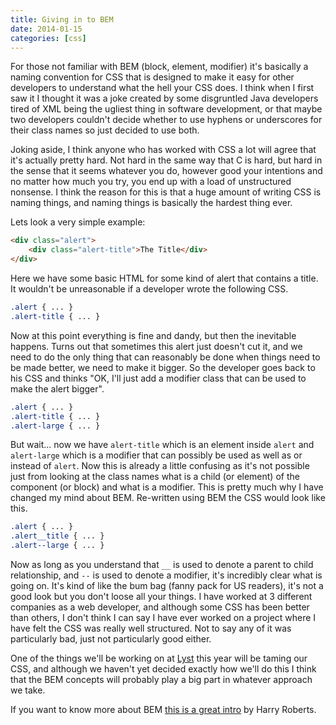 ```yaml
---
title: Giving in to BEM
date: 2014-01-15
categories: [css]
---
```


For those not familiar with BEM (block, element, modifier) it's basically a naming convention for CSS that is designed to make it easy for other developers to understand what the hell your CSS does. I think when I first saw it I thought it was a joke created by some disgruntled Java developers tired of XML being the ugliest thing in software development, or that maybe two developers couldn't decide whether to use hyphens or underscores for their class names so just decided to use both.

Joking aside, I think anyone who has worked with CSS a lot will agree that it's actually pretty hard. Not hard in the same way that C is hard, but hard in the sense that it seems whatever you do, however good your intentions and no matter how much you try, you end up with a load of unstructured nonsense. I think the reason for this is that a huge amount of writing CSS is naming things, and naming things is basically the hardest thing ever.

Lets look a very simple example:

```html
<div class="alert">
    <div class="alert-title">The Title</div>
</div>
```

Here we have some basic HTML for some kind of alert that contains a title. It wouldn't be unreasonable if a developer wrote the following CSS.

```css
.alert { ... }
.alert-title { ... }
```

Now at this point everything is fine and dandy, but then the inevitable happens. Turns out that sometimes this alert just doesn't cut it, and we need to do the only thing that can reasonably be done when things need to be made better, we need to make it bigger. So the developer goes back to his CSS and thinks "OK, I'll just add a modifier class that can be used to make the alert bigger".

```css
.alert { ... }
.alert-title { ... }
.alert-large { ... }
```

But wait... now we have `alert-title` which is an element inside `alert` and `alert-large` which is a modifier that can possibly be used as well as or instead of `alert`. Now this is already a little confusing as it's not possible just from looking at the class names what is a child (or element) of the component (or block) and what is a modifier. This is pretty much why I have changed my mind about BEM. Re-written using BEM the CSS would look like this.

```css
.alert { ... }
.alert__title { ... }
.alert--large { ... }
```

Now as long as you understand that `__` is used to denote a parent to child relationship, and `--` is used to denote a modifier, it's incredibly clear what is going on. It's kind of like the bum bag (fanny pack for US readers), it's not a good look but you don't loose all your things. I have worked at 3 different companies as a web developer, and although some CSS has been better than others, I don't think I can say I have ever worked on a project where I have felt the CSS was really well structured. Not to say any of it was particularly bad, just not particularly good either.

One of the things we'll be working on at [Lyst](http://developers.lyst.com/) this year will be taming our CSS, and although we haven't yet decided exactly how we'll do this I think that the BEM concepts will probably play a big part in whatever approach we take.

If you want to know more about BEM [this is a great intro](http://csswizardry.com/2013/01/mindbemding-getting-your-head-round-bem-syntax/) by Harry Roberts.
